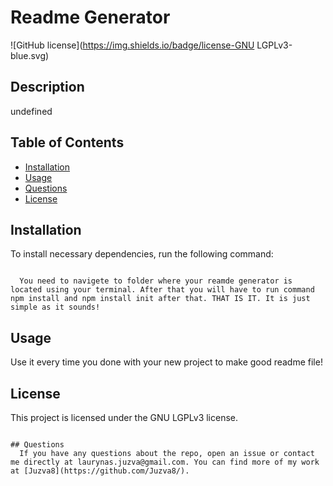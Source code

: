 # Readme Generator
  ![GitHub license](https://img.shields.io/badge/license-GNU LGPLv3-blue.svg)
## Description

  undefined

## Table of Contents
  * [Installation](#Installation)
  * [Usage](#Usage)
  * [Questions](#questions)
  * [License](#license)

## Installation

  To install necessary dependencies, run the following command:
```

  You need to navigete to folder where your reamde generator is located using your terminal. After that you will have to run command npm install and npm install init after that. THAT IS IT. It is just simple as it sounds!

```
## Usage

Use it every time you done with your new project to make good readme file!
## License
  This project is licensed under the GNU LGPLv3 license.
```

## Questions
  If you have any questions about the repo, open an issue or contact me directly at laurynas.juzva@gmail.com. You can find more of my work at [Juzva8](https://github.com/Juzva8/).
  